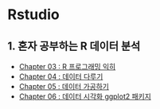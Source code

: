 # Rstudio

## 1. 혼자 공부하는 R 데이터 분석
  * [Chapter 03 : R 프로그래밍 익히](https://rpubs.com/KDB/1093936)
  * [Chapter 04 : 데이터 다루기](https://rpubs.com/KDB/1093938)
  * [Chapter 05 : 데이터 가공하기](https://rpubs.com/KDB/1109164)
  * [Chapter 06 : 데이터 시각화 ggplot2 패키지](https://rpubs.com/KDB/1093945)
